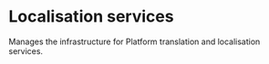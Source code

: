 # Localisation services

Manages the infrastructure for Platform translation and localisation services.

